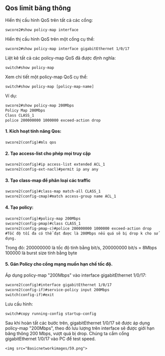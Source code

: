## Qos limit băng thông

  Hiển thị cấu hình QoS trên tất cả các cổng:

    swcore2#show policy-map interface

  Hiển thị cấu hình QoS trên một cổng cụ thể:

    swcore2#show policy-map interface gigabitEthernet 1/0/17

  Liệt kê tất cả các policy-map QoS đã được định nghĩa:

    switch#show policy-map

  Xem chi tiết một policy-map QoS cụ thể:

    switch#show policy-map [policy-map-name]

  Ví dụ:

    swcore2#show policy-map 200Mbps
    Policy Map 200Mbps
    Class CLASS_1
    police 200000000 1000000 exceed-action drop

#### 1. Kích hoạt tính năng Qos: 

    swcore2(config)#mls qos

#### 2. Tạo access-list cho phép mọi truy cập


    swcore2(config)#ip access-list extended ACL_1
    swcore2(config-ext-nacl)#permit ip any any


#### 3. Tạo class-map để phân loại các traffic


    swcore2(config)#class-map match-all CLASS_1
    swcore2(config-cmap)#match access-group name ACL_1


#### 4. Tạo policy:

    swcore2(config)#policy-map 200Mbps
    swcore2(config-pmap)#class CLASS_1
    swcore2(config-pmap-c)#police 200000000 1000000 exceed-action drop       #Tốc độ tối đa có thể đạt được là 200Mbps nếu quá sẽ bị drop k cho sử dụng.

  Trong đó: 200000000 là tốc độ tính bằng bit/s, 200000000 bit/s = 8Mbps
  100000 là burst size tính bằng byte


#### 5. Gán Policy cho cổng mạng muốn hạn chế tốc độ.

  Áp dụng policy-map "200Mbps" vào interface gigabitEthernet 1/0/17:

    swcore2(config)#interface gigabitEthernet 1/0/17
    swcore2(config-if)#service-policy input 200Mbps
    switch(config-if)#exit

  Lưu cấu hình:

    switch#copy running-config startup-config

  Sau khi hoàn tất các bước trên, gigabitEthernet 1/0/17 sẽ được áp dụng policy-map "200Mbps", theo đó lưu lượng trên interface sẽ được giới hạn băng thông 200 Mbps, vượt quá bị drop.
  Chúng ta cắm cổng gigabitEthernet 1/0/17 vào PC để test speed.

    <img src="Basicnetworkimages/59.png">